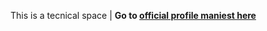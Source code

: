 This is a tecnical space | <b>Go to [official profile maniest here](https://github.com/js-collection)</b>

